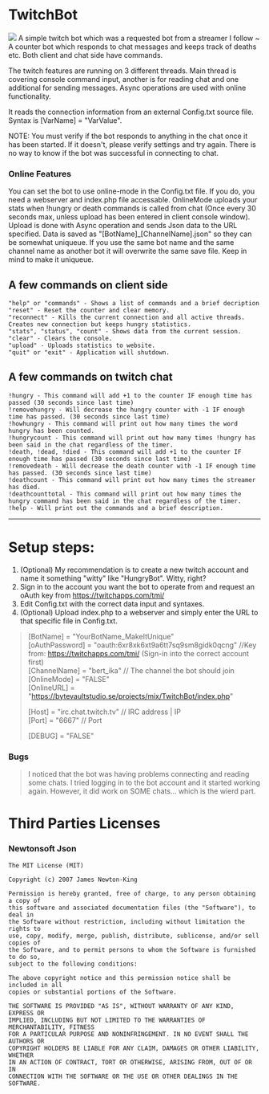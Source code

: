 # TwitchBot
![](http://bytevaultstudio.se/ShareX/HungryBot_jWH9wpuXaL.png)
A simple twitch bot which was a requested bot from a streamer I follow ~ A counter bot which responds to chat messages and keeps track of deaths etc. Both client and chat side have commands.

The twitch features are running on 3 different threads. 
Main thread is covering console command input, another is for reading chat and one additional for sending messages. 
Async operations are used with online functionality.

It reads the connection information from an external Config.txt source file.
Syntax is [VarName] = "VarValue".

NOTE: You must verify if the bot responds to anything in the chat once it has been started. If it doesn't, please verify settings and try again. There is no way to know if the bot was successful in connecting to chat.

### Online Features
You can set the bot to use online-mode in the Config.txt file. If you do, you need a webserver and index.php file accessable.
OnlineMode uploads your stats when !hungry or death commands is called from chat (Once every 30 seconds max, unless upload has been entered in client console window). 
Upload is done with Async operation and sends Json data to the URL specified. Data is saved as "[BotName]_[ChannelName].json" so they can be somewhat uniqueue.
If you use the same bot name and the same channel name as another bot it will overwrite the same save file. Keep in mind to make it uniqueue.

## A few commands on client side
```
"help" or "commands" - Shows a list of commands and a brief decription
"reset" - Reset the counter and clear memory.
"reconnect" - Kills the current connection and all active threads. Creates new connection but keeps hungry statistics.
"stats", "status", "count" - Shows data from the current session.
"clear" - Clears the console.
"upload" - Uploads statistics to website.
"quit" or "exit" - Application will shutdown.
```
## A few commands on twitch chat
```
!hungry - This command will add +1 to the counter IF enough time has passed (30 seconds since last time)
!removehungry - Will decrease the hungry counter with -1 IF enough time has passed. (30 seconds since last time)
!howhungry - This command will print out how many times the word hungry has been counted.
!hungrycount - This command will print out how many times !hungry has been said in the chat regardless of the timer.
!death, !dead, !died - This command will add +1 to the counter IF enough time has passed (30 seconds since last time)
!removedeath - Will decrease the death counter with -1 IF enough time has passed. (30 seconds since last time)
!deathcount - This command will print out how many times the streamer has died.
!deathcounttotal - This command will print out how many times the hungry command has been said in the chat regardless of the timer.
!help - Will print out the commands and a brief description.
```
---------------------------------------------------------------------------------------------------------------------------------------
# Setup steps:
1. (Optional) My recommendation is to create a new twitch account and name it something "witty" like "HungryBot". Witty, right?
2. Sign in to the account you want the bot to operate from and request an oAuth key from https://twitchapps.com/tmi/
3. Edit Config.txt with the correct data input and syntaxes.
4. (Optional) Upload index.php to a webserver and simply enter the URL to that specific file in Config.txt.

>[BotName] = "YourBotName_MakeItUnique"  
>[oAuthPassword] = "oauth:6xr8xk6xt9a6tt7sq9sm8gidk0qcng" //Key from: https://twitchapps.com/tmi/ (Sign-in into the correct account first)   
>[ChannelName] = "bert_ika" // The channel the bot should join  
>[OnlineMode] = "FALSE"   
>[OnlineURL] = "https://bytevaultstudio.se/projects/mix/TwitchBot/index.php"
>  
>[Host] = "irc.chat.twitch.tv" // IRC address | IP  
>[Port] = "6667" // Port
>
>[DEBUG] = "FALSE"

### Bugs
>I noticed that the bot was having problems connecting and reading some chats. I tried logging in to the bot account and it started working again.
>However, it did work on SOME chats... which is the wierd part.

# Third Parties Licenses
### Newtonsoft Json
```
The MIT License (MIT)

Copyright (c) 2007 James Newton-King

Permission is hereby granted, free of charge, to any person obtaining a copy of
this software and associated documentation files (the "Software"), to deal in
the Software without restriction, including without limitation the rights to
use, copy, modify, merge, publish, distribute, sublicense, and/or sell copies of
the Software, and to permit persons to whom the Software is furnished to do so,
subject to the following conditions:

The above copyright notice and this permission notice shall be included in all
copies or substantial portions of the Software.

THE SOFTWARE IS PROVIDED "AS IS", WITHOUT WARRANTY OF ANY KIND, EXPRESS OR
IMPLIED, INCLUDING BUT NOT LIMITED TO THE WARRANTIES OF MERCHANTABILITY, FITNESS
FOR A PARTICULAR PURPOSE AND NONINFRINGEMENT. IN NO EVENT SHALL THE AUTHORS OR
COPYRIGHT HOLDERS BE LIABLE FOR ANY CLAIM, DAMAGES OR OTHER LIABILITY, WHETHER
IN AN ACTION OF CONTRACT, TORT OR OTHERWISE, ARISING FROM, OUT OF OR IN
CONNECTION WITH THE SOFTWARE OR THE USE OR OTHER DEALINGS IN THE SOFTWARE.
```
